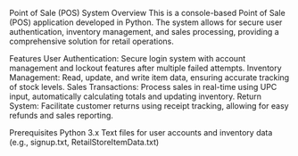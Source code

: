 Point of Sale (POS) System
Overview
This is a console-based Point of Sale (POS) application developed in Python. 
The system allows for secure user authentication, inventory management, and sales processing, providing a comprehensive solution for retail operations.

Features
User Authentication: Secure login system with account management and lockout features after multiple failed attempts.
Inventory Management: Read, update, and write item data, ensuring accurate tracking of stock levels.
Sales Transactions: Process sales in real-time using UPC input, automatically calculating totals and updating inventory.
Return System: Facilitate customer returns using receipt tracking, allowing for easy refunds and sales reporting.

Prerequisites
Python 3.x
Text files for user accounts and inventory data (e.g., signup.txt, RetailStoreItemData.txt)
